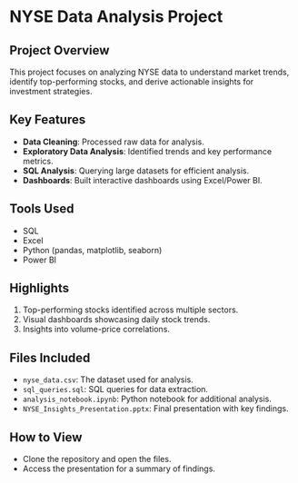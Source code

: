 # NYSE Data Analysis Project

## Project Overview
This project focuses on analyzing NYSE data to understand market trends, identify top-performing stocks, and derive actionable insights for investment strategies.

## Key Features
- **Data Cleaning**: Processed raw data for analysis.
- **Exploratory Data Analysis**: Identified trends and key performance metrics.
- **SQL Analysis**: Querying large datasets for efficient analysis.
- **Dashboards**: Built interactive dashboards using Excel/Power BI.

## Tools Used
- SQL
- Excel
- Python (pandas, matplotlib, seaborn)
- Power BI

## Highlights
1. Top-performing stocks identified across multiple sectors.
2. Visual dashboards showcasing daily stock trends.
3. Insights into volume-price correlations.

## Files Included
- `nyse_data.csv`: The dataset used for analysis.
- `sql_queries.sql`: SQL queries for data extraction.
- `analysis_notebook.ipynb`: Python notebook for additional analysis.
- `NYSE_Insights_Presentation.pptx`: Final presentation with key findings.

## How to View
- Clone the repository and open the files.
- Access the presentation for a summary of findings.
